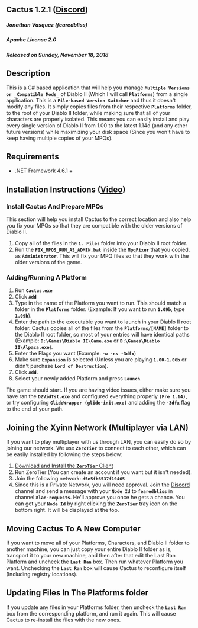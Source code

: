 ## Cactus 1.2.1 ([Discord](https://discord.gg/B59qDKy))
##### Jonathan Vasquez (fearedbliss)
##### Apache License 2.0
##### Released on Sunday, November 18, 2018

## Description

This is a C# based application that will help you manage **`Multiple Versions or _Compatible Mods_`**
of Diablo II (Which I will call **`Platforms`**) from a single application. This is a **`File-based
Version Switcher`** and thus it doesn't modify any files. It simply copies files from their respective
**`Platforms`** folder, to the root of your Diablo II folder, while making sure that all of your characters
are properly isolated. This means you can easily install and play every single version of Diablo II
from 1.00 to the latest 1.14d (and any other future versions) while maximizing your disk space
(Since you won't have to keep having multiple copies of your MPQs).

## Requirements

- .NET Framework 4.6.1 +

## Installation Instructions ([Video](https://youtu.be/REfc1D1mKok))

### Install Cactus And Prepare MPQs

This section will help you install Cactus to the correct location and also help you
fix your MPQs so that they are compatible with the older versions of Diablo II.

1. Copy all of the files in the **`1. Files`** folder into your Diablo II root folder.
2. Run the **`FIX_MPQS_RUN_AS_ADMIN.bat`** inside the **`MpqFixer`** that you copied, as
   **`Administrator`**. This will fix your MPQ files so that they work with the older versions
   of the game.

### Adding/Running A Platform

1. Run **`Cactus.exe`**
2. Click **`Add`**
3. Type in the name of the Platform you want to run. This should match a folder in the **`Platforms`**
   folder. (Example: If you want to run **`1.09b`**, type **`1.09b`**).
4. Enter the path to the executable you want to launch in your Diablo II root folder.
   Cactus copies all of the files from the **`Platforms/[NAME]`** folder to the Diablo II root folder,
   so most of your entries will have identical paths (Example: **`D:\Games\Diablo II\Game.exe`** or **`D:\Games\Diablo II\Alpaca.exe`**).
5. Enter the Flags you want (Example: **`-w -ns -3dfx`**)
6. Make sure **`Expansion`** is selected (Unless you are playing **`1.00-1.06b`** or didn't purchase **`Lord of Destruction`**).
7. Click **`Add`**.
8. Select your newly added Platform and press **`Launch`**.

The game should start. If you are having video issues, either make sure you have ran
the **`D2VidTst.exe`** and configured everything properly **`(Pre 1.14)`**, or try configuring
**`GlideWrapper (glide-init.exe)`** and adding the  **`-3dfx`** flag to the end of your path.

## Joining the Xyinn Network (Multiplayer via LAN)

If you want to play multiplayer with us through LAN, you can easily do so by joining our network.
We use **`ZeroTier`** to connect to each other, which can be easily installed by following the steps below:

1. [Download and Install the **`ZeroTier`** Client](https://www.zerotier.com/download.shtml)
2. Run ZeroTier (You can create an account if you want but it isn't needed).
3. Join the following network: **`d5e5fb6537f19465`**
4. Since this is a Private Network, you will need approval. Join the [Discord](https://discord.gg/B59qDKy) channel and send a message with your **`Node Id`** to **`fearedbliss`** in channel **`#lan-requests`**. He'll approve you once he gets a chance. You can get your **`Node Id`** by right clicking the **`ZeroTier`** tray icon on the bottom right. It will be displayed at the top.

## Moving Cactus To A New Computer

If you want to move all of your Platforms, Characters, and Diablo II folder
to another machine, you can just copy your entire Diablo II folder as is,
transport it to your new machine, and then after that edit the Last Ran Platform
and uncheck the **`Last Ran`** box. Then run whatever Platform you want. Unchecking
the **`Last Ran`** box will cause Cactus to reconfigure itself (Including registry locations).

## Updating Files In The Platforms folder

If you update any files in your Platforms folder, then uncheck the **`Last Ran`**
box from the corresponding platform, and run it again. This will cause Cactus
to re-install the files with the new ones.

